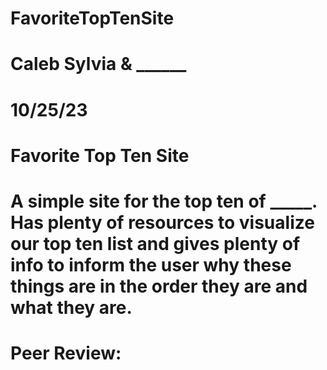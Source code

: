 # FavoriteTopTenSite

# Caleb Sylvia & ______
# 10/25/23
# Favorite Top Ten Site
# A simple site for the top ten of _____. Has plenty of resources to visualize our top ten list and gives plenty of info to inform the user why these things are in the order they are and what they are.
# Peer Review: 

